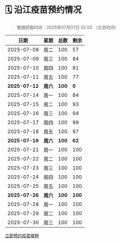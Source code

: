 # 🗓️ 沿江疫苗预约情况

> 数据抓取时间：2025年07月07日 02:05 （北京时间）

| 日期 | 星期 | 总数 | 剩余 |
|------|------|------|------|
| 2025-07-08 | 周二 | 100 | 57 |
| 2025-07-09 | 周三 | 100 | 84 |
| 2025-07-10 | 周四 | 100 | 81 |
| 2025-07-11 | 周五 | 100 | 77 |
| **2025-07-12** | **周六** | **100** | **0** |
| 2025-07-14 | 周一 | 100 | 84 |
| 2025-07-15 | 周二 | 100 | 93 |
| 2025-07-16 | 周三 | 100 | 94 |
| 2025-07-17 | 周四 | 100 | 99 |
| 2025-07-18 | 周五 | 100 | 97 |
| **2025-07-19** | **周六** | **100** | **62** |
| 2025-07-21 | 周一 | 100 | 100 |
| 2025-07-22 | 周二 | 100 | 100 |
| 2025-07-23 | 周三 | 100 | 100 |
| 2025-07-24 | 周四 | 100 | 100 |
| 2025-07-25 | 周五 | 100 | 100 |
| **2025-07-26** | **周六** | **100** | **100** |
| 2025-07-28 | 周一 | 100 | 100 |
| 2025-07-29 | 周二 | 100 | 100 |
| 2025-07-30 | 周三 | 100 | 100 |


<div class="button-container">
<a class="btn" href="http://yfzweb.ishequ.net/#/login" target="_blank">立即预约疫苗接种</a>
</div>
